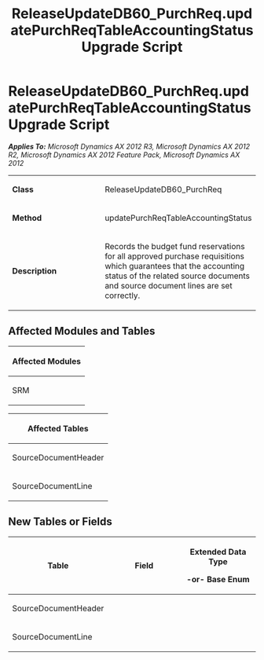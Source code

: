 ﻿---
title: ReleaseUpdateDB60_PurchReq.updatePurchReqTableAccountingStatus Upgrade Script
TOCTitle: ReleaseUpdateDB60_PurchReq.updatePurchReqTableAccountingStatus Upgrade Script
ms:assetid: 7e0f5e65-05ae-73ae-89d1-9240a51a24db
ms:mtpsurl: https://msdn.microsoft.com/en-us/library/JJ685840(v=AX.60)
ms:contentKeyID: 49709294
ms.date: 05/18/2015
mtps_version: v=AX.60
---

# ReleaseUpdateDB60\_PurchReq.updatePurchReqTableAccountingStatus Upgrade Script 


_**Applies To:** Microsoft Dynamics AX 2012 R3, Microsoft Dynamics AX 2012 R2, Microsoft Dynamics AX 2012 Feature Pack, Microsoft Dynamics AX 2012_

<table>
<colgroup>
<col style="width: 50%" />
<col style="width: 50%" />
</colgroup>
<tbody>
<tr class="odd">
<td><p><strong>Class</strong></p></td>
<td><p>ReleaseUpdateDB60_PurchReq</p></td>
</tr>
<tr class="even">
<td><p><strong>Method</strong></p></td>
<td><p>updatePurchReqTableAccountingStatus</p></td>
</tr>
<tr class="odd">
<td><p><strong>Description</strong></p></td>
<td><p>Records the budget fund reservations for all approved purchase requisitions which guarantees that the accounting status of the related source documents and source document lines are set correctly.</p></td>
</tr>
</tbody>
</table>


## Affected Modules and Tables

<table>
<colgroup>
<col style="width: 100%" />
</colgroup>
<thead>
<tr class="header">
<th><p>Affected Modules</p></th>
</tr>
</thead>
<tbody>
<tr class="odd">
<td><p>SRM</p></td>
</tr>
</tbody>
</table>


<table>
<colgroup>
<col style="width: 100%" />
</colgroup>
<thead>
<tr class="header">
<th><p>Affected Tables</p></th>
</tr>
</thead>
<tbody>
<tr class="odd">
<td><p>SourceDocumentHeader</p></td>
</tr>
<tr class="even">
<td><p>SourceDocumentLine</p></td>
</tr>
</tbody>
</table>


## New Tables or Fields

<table>
<colgroup>
<col style="width: 33%" />
<col style="width: 33%" />
<col style="width: 33%" />
</colgroup>
<thead>
<tr class="header">
<th><p>Table</p></th>
<th><p>Field</p></th>
<th><p>Extended Data Type</p>
<p>-or- Base Enum</p></th>
</tr>
</thead>
<tbody>
<tr class="odd">
<td><p>SourceDocumentHeader</p></td>
<td><p></p></td>
<td><p></p></td>
</tr>
<tr class="even">
<td><p>SourceDocumentLine</p></td>
<td><p></p></td>
<td><p></p></td>
</tr>
</tbody>
</table>

  


